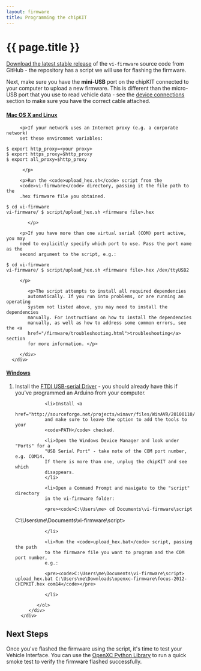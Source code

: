 ```yaml
---
layout: firmware
title: Programming the chipKIT
---
```


<div class="page-header">
    <h1>{{ page.title }}</h1>
</div>

[Download the latest stable
release](https://github.com/openxc/vi-firmware/releases) of the `vi-firmware`
source code from GitHub - the repository has a script we will use for flashing
the firmware.

Next, make sure you have the **mini-USB** port on the chipKIT connected to your
computer to upload a new firmware. This is different than the micro-USB port
that you use to read vehicle data - see the [device
connections](http://chipkit-vi.openxcplatform.com/hardware.html#connections)
section to make sure you have the correct cable attached.

<div class="panel-group" id="accordian">

   <div class="panel panel-default">
      <div class="panel-heading">
         <h4 class="panel-title">
            <a class="accordian-toggle" data-toggle="collapse"
                  data-parent="#accordian" href="#collapseUnix">
               Mac OS X and Linux
            </a>
         </h4>
      </div>
      <div id="collapseUnix" class="panel-collapse collapse">
         <div class="panel-body">

         <p>If your network uses an Internet proxy (e.g. a corporate network)
         set these environmet variables:

<pre><code>$ export http_proxy=&lt;your proxy&gt;
$ export https_proxy=$http_proxy
$ export all_proxy=$http_proxy</code></pre>
          </p>

         <p>Run the <code>upload_hex.sh</code> script from the
         <code>vi-firmware</code> directory, passing it the file path to the
         .hex firmware file you obtained.

<pre><code>$ cd vi-firmware
vi-firmware/ $ script/upload_hex.sh &lt;firmware file&gt;.hex</code></pre>
            </p>

         <p>If you have more than one virtual serial (COM) port active, you may
         need to explicitly specify which port to use. Pass the port name as the
         second argument to the script, e.g.:

<pre><code>$ cd vi-firmware
vi-firmware/ $ script/upload_hex.sh &lt;firmware file&gt;.hex /dev/ttyUSB2</code></pre>
         </p>

            <p>The script attempts to install all required dependencies
            automatically. If you run into problems, or are running an operating
            system not listed above, you may need to install the dependencies
            manually. For instructions on how to install the dependencies
            manually, as well as how to address some common errors, see the <a
            href="/firmware/troubleshooting.html">troubleshooting</a> section
            for more information. </p>

         </div>
      </div>
   </div>

   <div class="panel panel-default">
      <div class="panel-heading">
         <h4 class="panel-title">
            <a class="accordian-toggle" data-toggle="collapse"
                  data-parent="#accordian" href="#collapseWindows">
               Windows
            </a>
         </h4>
      </div>
      <div id="collapseWindows" class="panel-collapse collapse">
         <div class="panel-body">
            <ol>
               <li>Install the <a
               href="http://www.ftdichip.com/Drivers/VCP.htm">FTDI USB-serial
               Driver</a> - you should already have this if you've programmed an
               Arduino from your computer.
               </li>

               <li>Install <a
               href="http://sourceforge.net/projects/winavr/files/WinAVR/20100110/">WinAVR</a>
               and make sure to leave the option to add the tools to your
               <code>PATH</code> checked.

               <li>Open the Windows Device Manager and look under "Ports" for a
               "USB Serial Port" - take note of the COM port number, e.g. COM14.
               If there is more than one, unplug the chipKIT and see which
               disappears.
               </li>

               <li>Open a Command Prompt and navigate to the "script" directory
               in the vi-firmware folder:

               <pre><code>C:\Users\me> cd Documents\vi-firmware\script
C:\Users\me\Documents\vi-firmware\script></code></pre>

               </li>

               <li>Run the <code>upload_hex.bat</code> script, passing the path
               to the firmware file you want to program and the COM port number,
               e.g.:

               <pre><code>C:\Users\me\Documents\vi-firmware\script> upload_hex.bat C:\Users\me\Downloads\openxc-firmware\focus-2012-CHIPKIT.hex com14</code></pre>

               </li>

            </ol>
         </div>
      </div>
   </div>

</div>

<div class="page-header">
<h2>Next Steps</h2>
</div>

Once you've flashed the firmware using the script, it's time to test your
Vehicle Interface. You can use the [OpenXC Python Library][python-test] to run a
quick smoke test to verify the firmware flashed successfully.

[python-test]: http://www.openxcplatform.com/python/getting-started.html
